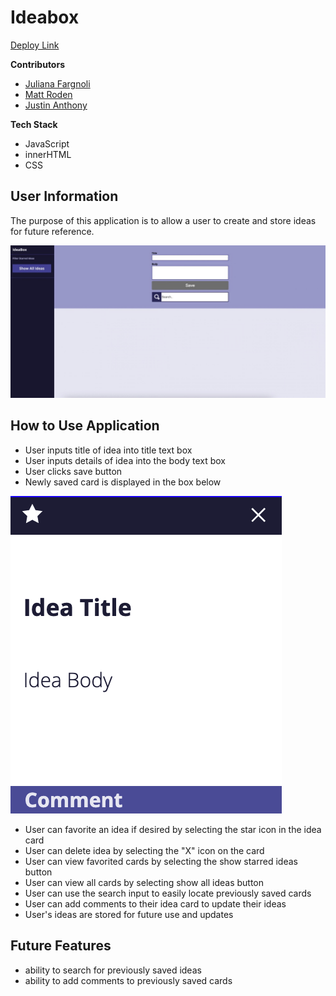 # Ideabox
[Deploy Link](https://justincanthony.github.io/ideabox/)

__Contributors__
- [Juliana Fargnoli](https://github.com/jfargnoli01)
- [Matt Roden](https://github.com/Matt-Roden)
- [Justin Anthony](https://github.com/justincanthony)


__Tech Stack__
- JavaScript
- innerHTML
- CSS


## User Information
The purpose of this application is to allow a user to create and store ideas for future reference.

![main page image](https://github.com/justincanthony/ideabox/blob/main/assets/images/ideabox-main-page.jpeg)

## How to Use Application
- User inputs title of idea into title text box  
- User inputs details of idea into the body text box  
- User clicks save button
- Newly saved card is displayed in the box below

![idea card image](https://github.com/justincanthony/ideabox/blob/main/assets/images/idea-card-image.png)

- User can favorite an idea if desired by selecting the star icon in the idea card
- User can delete idea by selecting the "X" icon on the card
- User can view favorited cards by selecting the show starred ideas button
- User can view all cards by selecting show all ideas button
- User can use the search input to easily locate previously saved cards
- User can add comments to their idea card to update their ideas
- User's ideas are stored for future use and updates

## Future Features
- ability to search for previously saved ideas
- ability to add comments to previously saved cards

